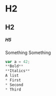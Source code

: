 # H2
## H2
##### H5

Something Something
~~~js 
var a = 42;
**Bold**
**Italics**
A list
* First
* Second
* Third

